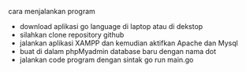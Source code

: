 cara menjalankan program
 - download aplikasi go language di laptop atau di dekstop
 - silahkan clone repository github
 - jalankan aplikasi XAMPP dan kemudian aktifkan Apache dan Mysql
 - buat di dalam phpMyadmin database baru dengan nama dot
 - jalankan code program dengan sintak go run main.go